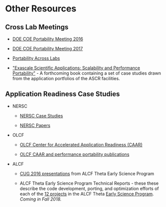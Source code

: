 # Other Resources

## Cross Lab Meetings

* [DOE COE Portability Meeting 2016](https://asc.llnl.gov/DOE-COE-Mtg-2016/)

* [DOE COE Portability Meeting 2017](http://www.lanl.gov/asc/doe-coe-mtg-2017.php)

* [Portability Across Labs](http://www.nersc.gov/research-and-development/application-readiness-across-doe-labs/)

* ["Exascale Scientific Applications: Scalability and Performance Portability"](https://www.crcpress.com/Exascale-Scientific-Applications-Scalability-and-Performance-Portability/Straatsma-Antypas-Williams/p/book/9781138197541) - A forthcoming book containing a set of case studies drawn from the application portfolios of the ASCR facilities. 

## Application Readiness Case Studies

* NERSC

    * [NERSC Case Studies](http://www.nersc.gov/users/computational-systems/cori/application-porting-and-performance/application-case-studies/)

    * [NERSC Papers](http://www.nersc.gov/users/computational-systems/cori/application-porting-and-performance/application-readiness-papers/)

* OLCF

    * [OLCF Center for Accelerated Application Readiness (CAAR)](http://www.olcf.ornl.gov/CAAR/)

    * [OLCF CAAR and performance portability publications](http://www.olcf.ornl.gov/CAAR/pubs/)


* ALCF

    * [CUG 2016
      presentations](http://esp.alcf.anl.gov/#ALCF_Theta_ESP_IXPUG2016_talks)
      from ALCF Theta Early Science Program

    * ALCF Theta Early Science Program Technical Reports - these these
      describe the code development, porting, and optimization efforts of each
      of the [12
      projects](https://www.alcf.anl.gov/articles/alcf-selects-projects-theta-early-science-program)
      in the ALCF Theta [Early Science Program](http://esp.alcf.anl.gov). _Coming in Fall 2018._
